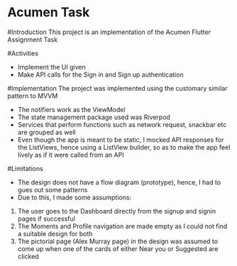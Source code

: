 # Acumen Task

#Introduction
This project is an implementation of the Acumen Flutter Assignment Task

#Activities
* Implement the UI given
* Make API calls for the Sign in and Sign up authentication

#Implementation
The project was implemented using the customary similar pattern to MVVM
- The notifiers work as the ViewModel
- The state management package used was Riverpod
- Services that perform functions such as network request, snackbar etc are grouped as well
- Even though the app is meant to be static, I mocked API responses for the ListViews, hence using a ListView builder, so as to make the app feel lively as if it were called from an API

#Limitations
- The design does not have a flow diagram (prototype), hence, I had to gues out some patterns
- Due to this, I made some assumptions:
1. The user goes to the Dashboard directly from the signup and signin pages if successful
2. The Moments and Profile navigation are made empty as I could not find a suitable design for both
3. The pictorial page (Alex Murray page) in the design was assumed to come up when one of the cards of either Near you or Suggested are clicked

 

